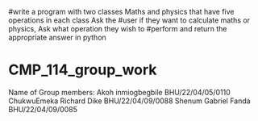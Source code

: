 #write a program with two classes Maths and physics that have five operations in each class Ask the
#user if they want to calculate maths or physics, Ask what operation they wish to 
#perform and return the appropriate answer in python


# CMP_114_group_work
Name of Group members: 
Akoh inmiogbegbile       BHU/22/04/05/0110
ChukwuEmeka Richard Dike BHU/22/04/09/0088
Shenum Gabriel Fanda     BHU/22/04/09/0085
